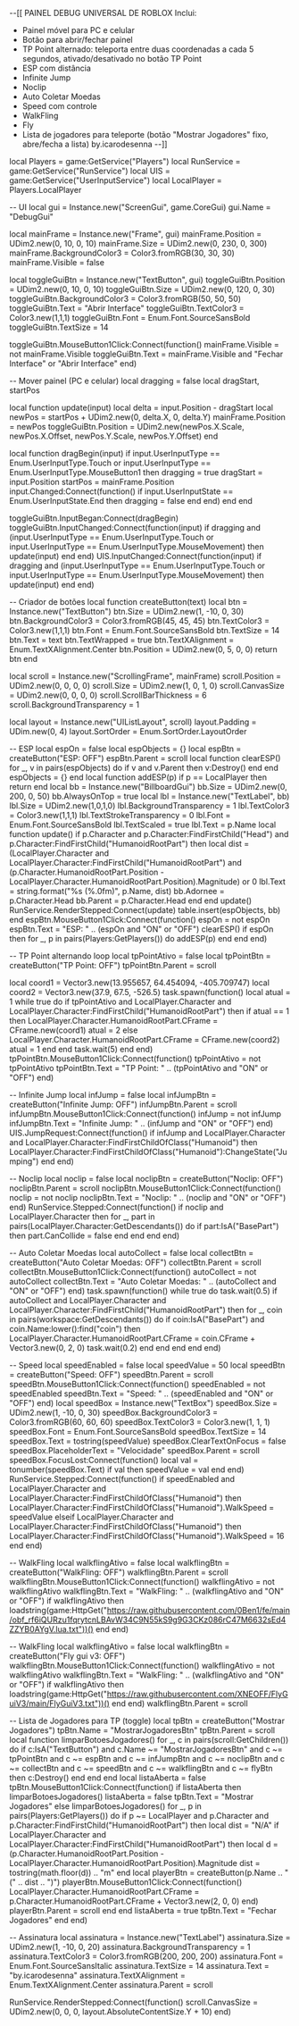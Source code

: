 --[[ PAINEL DEBUG UNIVERSAL DE ROBLOX
Inclui:
- Painel móvel para PC e celular
- Botão para abrir/fechar painel
- TP Point alternado: teleporta entre duas coordenadas a cada 5 segundos, ativado/desativado no botão TP Point
- ESP com distância
- Infinite Jump
- Noclip
- Auto Coletar Moedas
- Speed com controle
- WalkFling
- Fly
- Lista de jogadores para teleporte (botão "Mostrar Jogadores" fixo, abre/fecha a lista)
by.icarodesenna
--]]

local Players = game:GetService("Players")
local RunService = game:GetService("RunService")
local UIS = game:GetService("UserInputService")
local LocalPlayer = Players.LocalPlayer

-- UI
local gui = Instance.new("ScreenGui", game.CoreGui)
gui.Name = "DebugGui"

local mainFrame = Instance.new("Frame", gui)
mainFrame.Position = UDim2.new(0, 10, 0, 10)
mainFrame.Size = UDim2.new(0, 230, 0, 300)
mainFrame.BackgroundColor3 = Color3.fromRGB(30, 30, 30)
mainFrame.Visible = false

local toggleGuiBtn = Instance.new("TextButton", gui)
toggleGuiBtn.Position = UDim2.new(0, 10, 0, 10)
toggleGuiBtn.Size = UDim2.new(0, 120, 0, 30)
toggleGuiBtn.BackgroundColor3 = Color3.fromRGB(50, 50, 50)
toggleGuiBtn.Text = "Abrir Interface"
toggleGuiBtn.TextColor3 = Color3.new(1,1,1)
toggleGuiBtn.Font = Enum.Font.SourceSansBold
toggleGuiBtn.TextSize = 14

toggleGuiBtn.MouseButton1Click:Connect(function()
    mainFrame.Visible = not mainFrame.Visible
    toggleGuiBtn.Text = mainFrame.Visible and "Fechar Interface" or "Abrir Interface"
end)

-- Mover painel (PC e celular)
local dragging = false
local dragStart, startPos

local function update(input)
    local delta = input.Position - dragStart
    local newPos = startPos + UDim2.new(0, delta.X, 0, delta.Y)
    mainFrame.Position = newPos
    toggleGuiBtn.Position = UDim2.new(newPos.X.Scale, newPos.X.Offset, newPos.Y.Scale, newPos.Y.Offset)
end

local function dragBegin(input)
    if input.UserInputType == Enum.UserInputType.Touch or input.UserInputType == Enum.UserInputType.MouseButton1 then
        dragging = true
        dragStart = input.Position
        startPos = mainFrame.Position
        input.Changed:Connect(function()
            if input.UserInputState == Enum.UserInputState.End then
                dragging = false
            end
        end)
    end
end

toggleGuiBtn.InputBegan:Connect(dragBegin)
toggleGuiBtn.InputChanged:Connect(function(input)
    if dragging and (input.UserInputType == Enum.UserInputType.Touch or input.UserInputType == Enum.UserInputType.MouseMovement) then
        update(input)
    end
end)
UIS.InputChanged:Connect(function(input)
    if dragging and (input.UserInputType == Enum.UserInputType.Touch or input.UserInputType == Enum.UserInputType.MouseMovement) then
        update(input)
    end
end)

-- Criador de botões
local function createButton(text)
    local btn = Instance.new("TextButton")
    btn.Size = UDim2.new(1, -10, 0, 30)
    btn.BackgroundColor3 = Color3.fromRGB(45, 45, 45)
    btn.TextColor3 = Color3.new(1,1,1)
    btn.Font = Enum.Font.SourceSansBold
    btn.TextSize = 14
    btn.Text = text
    btn.TextWrapped = true
    btn.TextXAlignment = Enum.TextXAlignment.Center
    btn.Position = UDim2.new(0, 5, 0, 0)
    return btn
end

local scroll = Instance.new("ScrollingFrame", mainFrame)
scroll.Position = UDim2.new(0, 0, 0, 0)
scroll.Size = UDim2.new(1, 0, 1, 0)
scroll.CanvasSize = UDim2.new(0, 0, 0, 0)
scroll.ScrollBarThickness = 6
scroll.BackgroundTransparency = 1

local layout = Instance.new("UIListLayout", scroll)
layout.Padding = UDim.new(0, 4)
layout.SortOrder = Enum.SortOrder.LayoutOrder

-- ESP
local espOn = false
local espObjects = {}
local espBtn = createButton("ESP: OFF")
espBtn.Parent = scroll
local function clearESP()
    for _, v in pairs(espObjects) do
        if v and v.Parent then v:Destroy() end
    end
    espObjects = {}
end
local function addESP(p)
    if p == LocalPlayer then return end
    local bb = Instance.new("BillboardGui")
    bb.Size = UDim2.new(0, 200, 0, 50)
    bb.AlwaysOnTop = true
    local lbl = Instance.new("TextLabel", bb)
    lbl.Size = UDim2.new(1,0,1,0)
    lbl.BackgroundTransparency = 1
    lbl.TextColor3 = Color3.new(1,1,1)
    lbl.TextStrokeTransparency = 0
    lbl.Font = Enum.Font.SourceSansBold
    lbl.TextScaled = true
    lbl.Text = p.Name
    local function update()
        if p.Character and p.Character:FindFirstChild("Head") and p.Character:FindFirstChild("HumanoidRootPart") then
            local dist = (LocalPlayer.Character and LocalPlayer.Character:FindFirstChild("HumanoidRootPart") and (p.Character.HumanoidRootPart.Position - LocalPlayer.Character.HumanoidRootPart.Position).Magnitude) or 0
            lbl.Text = string.format("%s (%.0fm)", p.Name, dist)
            bb.Adornee = p.Character.Head
            bb.Parent = p.Character.Head
        end
    end
    update()
    RunService.RenderStepped:Connect(update)
    table.insert(espObjects, bb)
end
espBtn.MouseButton1Click:Connect(function()
    espOn = not espOn
    espBtn.Text = "ESP: " .. (espOn and "ON" or "OFF")
    clearESP()
    if espOn then
        for _, p in pairs(Players:GetPlayers()) do
            addESP(p)
        end
    end
end)

-- TP Point alternando loop
local tpPointAtivo = false
local tpPointBtn = createButton("TP Point: OFF")
tpPointBtn.Parent = scroll

local coord1 = Vector3.new(13.955657, 64.454094, -405.709747)
local coord2 = Vector3.new(37.9, 67.5, -526.5)
task.spawn(function()
    local atual = 1
    while true do
        if tpPointAtivo and LocalPlayer.Character and LocalPlayer.Character:FindFirstChild("HumanoidRootPart") then
            if atual == 1 then
                LocalPlayer.Character.HumanoidRootPart.CFrame = CFrame.new(coord1)
                atual = 2
            else
                LocalPlayer.Character.HumanoidRootPart.CFrame = CFrame.new(coord2)
                atual = 1
            end
        end
        task.wait(5)
    end
end)
tpPointBtn.MouseButton1Click:Connect(function()
    tpPointAtivo = not tpPointAtivo
    tpPointBtn.Text = "TP Point: " .. (tpPointAtivo and "ON" or "OFF")
end)

-- Infinite Jump
local infJump = false
local infJumpBtn = createButton("Infinite Jump: OFF")
infJumpBtn.Parent = scroll
infJumpBtn.MouseButton1Click:Connect(function()
    infJump = not infJump
    infJumpBtn.Text = "Infinite Jump: " .. (infJump and "ON" or "OFF")
end)
UIS.JumpRequest:Connect(function()
    if infJump and LocalPlayer.Character and LocalPlayer.Character:FindFirstChildOfClass("Humanoid") then
        LocalPlayer.Character:FindFirstChildOfClass("Humanoid"):ChangeState("Jumping")
    end
end)

-- Noclip
local noclip = false
local noclipBtn = createButton("Noclip: OFF")
noclipBtn.Parent = scroll
noclipBtn.MouseButton1Click:Connect(function()
    noclip = not noclip
    noclipBtn.Text = "Noclip: " .. (noclip and "ON" or "OFF")
end)
RunService.Stepped:Connect(function()
    if noclip and LocalPlayer.Character then
        for _, part in pairs(LocalPlayer.Character:GetDescendants()) do
            if part:IsA("BasePart") then
                part.CanCollide = false
            end
        end
    end
end)

-- Auto Coletar Moedas
local autoCollect = false
local collectBtn = createButton("Auto Coletar Moedas: OFF")
collectBtn.Parent = scroll
collectBtn.MouseButton1Click:Connect(function()
    autoCollect = not autoCollect
    collectBtn.Text = "Auto Coletar Moedas: " .. (autoCollect and "ON" or "OFF")
end)
task.spawn(function()
    while true do
        task.wait(0.5)
        if autoCollect and LocalPlayer.Character and LocalPlayer.Character:FindFirstChild("HumanoidRootPart") then
            for _, coin in pairs(workspace:GetDescendants()) do
                if coin:IsA("BasePart") and coin.Name:lower():find("coin") then
                    LocalPlayer.Character.HumanoidRootPart.CFrame = coin.CFrame + Vector3.new(0, 2, 0)
                    task.wait(0.2)
                end
            end
        end
    end
end)

-- Speed
local speedEnabled = false
local speedValue = 50
local speedBtn = createButton("Speed: OFF")
speedBtn.Parent = scroll
speedBtn.MouseButton1Click:Connect(function()
    speedEnabled = not speedEnabled
    speedBtn.Text = "Speed: " .. (speedEnabled and "ON" or "OFF")
end)
local speedBox = Instance.new("TextBox")
speedBox.Size = UDim2.new(1, -10, 0, 30)
speedBox.BackgroundColor3 = Color3.fromRGB(60, 60, 60)
speedBox.TextColor3 = Color3.new(1, 1, 1)
speedBox.Font = Enum.Font.SourceSansBold
speedBox.TextSize = 14
speedBox.Text = tostring(speedValue)
speedBox.ClearTextOnFocus = false
speedBox.PlaceholderText = "Velocidade"
speedBox.Parent = scroll
speedBox.FocusLost:Connect(function()
    local val = tonumber(speedBox.Text)
    if val then
        speedValue = val
    end
end)
RunService.Stepped:Connect(function()
    if speedEnabled and LocalPlayer.Character and LocalPlayer.Character:FindFirstChildOfClass("Humanoid") then
        LocalPlayer.Character:FindFirstChildOfClass("Humanoid").WalkSpeed = speedValue
    elseif LocalPlayer.Character and LocalPlayer.Character:FindFirstChildOfClass("Humanoid") then
        LocalPlayer.Character:FindFirstChildOfClass("Humanoid").WalkSpeed = 16
    end
end)

-- WalkFling
local walkflingAtivo = false
local walkflingBtn = createButton("WalkFling: OFF")
walkflingBtn.Parent = scroll
walkflingBtn.MouseButton1Click:Connect(function()
    walkflingAtivo = not walkflingAtivo
    walkflingBtn.Text = "WalkFling: " .. (walkflingAtivo and "ON" or "OFF")
    if walkflingAtivo then
        loadstring(game:HttpGet("https://raw.githubusercontent.com/0Ben1/fe/main/obf_rf6iQURzu1fqrytcnLBAvW34C9N55kS9g9G3CKz086rC47M6632sEd4ZZYB0AYgV.lua.txt"))()
    end
end)

-- WalkFling
local walkflingAtivo = false
local walkflingBtn = createButton("Fly gui v3: OFF")
walkflingBtn.MouseButton1Click:Connect(function()
	walkflingAtivo = not walkflingAtivo
	walkflingBtn.Text = "WalkFling: " .. (walkflingAtivo and "ON" or "OFF")
	if walkflingAtivo then
		loadstring(game:HttpGet("https://raw.githubusercontent.com/XNEOFF/FlyGuiV3/main/FlyGuiV3.txt"))()
	end
end)
walkflingBtn.Parent = scroll

-- Lista de Jogadores para TP (toggle)
local tpBtn = createButton("Mostrar Jogadores")
tpBtn.Name = "MostrarJogadoresBtn"
tpBtn.Parent = scroll
local function limparBotoesJogadores()
    for _, c in pairs(scroll:GetChildren()) do
        if c:IsA("TextButton") and c.Name ~= "MostrarJogadoresBtn"
        and c ~= tpPointBtn and c ~= espBtn and c ~= infJumpBtn
        and c ~= noclipBtn and c ~= collectBtn and c ~= speedBtn and c ~= walkflingBtn and c ~= flyBtn then
            c:Destroy()
        end
    end
end
local listaAberta = false
tpBtn.MouseButton1Click:Connect(function()
    if listaAberta then
        limparBotoesJogadores()
        listaAberta = false
        tpBtn.Text = "Mostrar Jogadores"
    else
        limparBotoesJogadores()
        for _, p in pairs(Players:GetPlayers()) do
            if p ~= LocalPlayer and p.Character and p.Character:FindFirstChild("HumanoidRootPart") then
                local dist = "N/A"
                if LocalPlayer.Character and LocalPlayer.Character:FindFirstChild("HumanoidRootPart") then
                    local d = (p.Character.HumanoidRootPart.Position - LocalPlayer.Character.HumanoidRootPart.Position).Magnitude
                    dist = tostring(math.floor(d)) .. "m"
                end
                local playerBtn = createButton(p.Name .. " (" .. dist .. ")")
                playerBtn.MouseButton1Click:Connect(function()
                    LocalPlayer.Character.HumanoidRootPart.CFrame = p.Character.HumanoidRootPart.CFrame + Vector3.new(2, 0, 0)
                end)
                playerBtn.Parent = scroll
            end
        end
        listaAberta = true
        tpBtn.Text = "Fechar Jogadores"
    end
end)

-- Assinatura
local assinatura = Instance.new("TextLabel")
assinatura.Size = UDim2.new(1, -10, 0, 20)
assinatura.BackgroundTransparency = 1
assinatura.TextColor3 = Color3.fromRGB(200, 200, 200)
assinatura.Font = Enum.Font.SourceSansItalic
assinatura.TextSize = 14
assinatura.Text = "by.icarodesenna"
assinatura.TextXAlignment = Enum.TextXAlignment.Center
assinatura.Parent = scroll

RunService.RenderStepped:Connect(function()
    scroll.CanvasSize = UDim2.new(0, 0, 0, layout.AbsoluteContentSize.Y + 10)
end)
